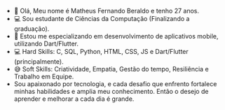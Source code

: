 - 👋 Olá, Meu nome é Matheus Fernando Beraldo e tenho 27 anos.
- 💻 Sou estudante de Ciências da Computação (Finalizando a graduação).
- 📲 Estou me especializando em desenvolvimento de aplicativos mobile, utilizando Dart/Flutter.
- 💻 Hard Skills: C, SQL, Python, HTML, CSS, JS e Dart/Flutter (principalmente).
- 😅 Soft Skills: Criatividade, Empatia, Gestão do tempo, Resiliência e Trabalho em Equipe.
- Sou apaixonado por tecnologia, e cada desafio que enfrento fortalece minhas habilidades e amplia meu conhecimento. Então o desejo de aprender e melhorar a cada dia é grande.
  

<!---
mbscientist96/mbscientist96 is a ✨ special ✨ repository because its `README.md` (this file) appears on your GitHub profile.
You can click the Preview link to take a look at your changes.
--->
